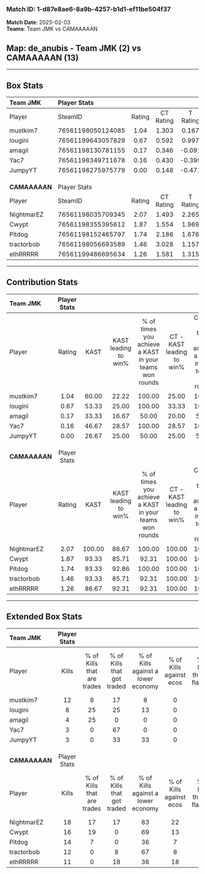 ### Match ID: 1-d87e8ae6-8a9b-4257-b1d1-ef11be504f37  
**Match Date**: 2025-02-03  
**Teams**: Team JMK vs CAMAAAAAN  

## **Map**: de_anubis - Team JMK (2) vs CAMAAAAAN (13)  
---  

## Box Stats  

| **Team JMK**  | Player Stats      |        |           |          |        |       |       |         |        |      |     |
| :- | :- | :-: | :-: | :-: | :-: | :-: | :-: | :-: | :-: | :-: | :-: |
| Player        | SteamID           | Rating | CT Rating | T Rating |  KAST  |  ADR  | Kills | Assists | Deaths | K/D  | HS% |
| mustkim7      | 76561198050124085 |  1.04  |   1.303   |  0.167   | 60.00  | 93.1  |  12   |    2    |   13   | 0.92 | 66  |
| lougini       | 76561199643057829 |  0.67  |   0.592   |  0.997   | 53.33  | 69.7  |   8   |    0    |   13   | 0.62 | 75  |
| amagil        | 76561198130781155 |  0.17  |   0.346   |  -0.091  | 33.33  | 49.6  |   4   |    2    |   15   | 0.27 | 50  |
| Yac7          | 76561198349711678 |  0.16  |   0.430   |  -0.399  | 46.67  | 34.0  |   3   |    1    |   15   | 0.20 | 66  |
| JumpyYT       | 76561198275975779 |  0.00  |   0.148   |  -0.471  | 26.67  | 26.8  |   3   |    1    |   15   | 0.20 | 33  |
|               |                   |        |           |          |        |       |       |         |        |      |     |
|               |                   |        |           |          |        |       |       |         |        |      |     |
|               |                   |        |           |          |        |       |       |         |        |      |     |
| **CAMAAAAAN** | Player Stats      |        |           |          |        |       |       |         |        |      |     |
| Player        | SteamID           | Rating | CT Rating | T Rating |  KAST  |  ADR  | Kills | Assists | Deaths | K/D  | HS% |
| NightmarEZ    | 76561198035709345 |  2.07  |   1.493   |  2.265   | 100.00 | 132.9 |  18   |    5    |   6    | 3.00 | 22  |
| Cwypt         | 76561198355395612 |  1.87  |   1.554   |  1.969   | 93.33  | 111.9 |  16   |    3    |   5    | 3.20 | 75  |
| Pitdog        | 76561198152465797 |  1.74  |   2.186   |  1.676   | 93.33  | 84.8  |  14   |    4    |   3    | 4.67 | 42  |
| tractorbob    | 76561198056693589 |  1.46  |   3.028   |  1.157   | 93.33  | 76.1  |  12   |    4    |   7    | 1.71 | 50  |
| ethRRRRR      | 76561199486695634 |  1.26  |   1.581   |  1.315   | 86.67  | 74.4  |  11   |    2    |   9    | 1.22 | 45  |
---  

## Contribution Stats  

| **Team JMK**  | Player Stats |        |                      |                                                        |                           |                                                             |                          |                                                            |
| :- | :-: | :-: | :-: | :-: | :-: | :-: | :-: | :-: |
| Player        |    Rating    |  KAST  | KAST leading to win% | % of times you achieve a KAST in your teams won rounds | CT - KAST leading to win% | CT - % of times you achieve a KAST in your teams won rounds | T - KAST leading to win% | T - % of times you achieve a KAST in your teams won rounds |
| mustkim7      |     1.04     | 60.00  |        22.22         |                         100.00                         |           25.00           |                           100.00                            |           0.00           |                            0.00                            |
| lougini       |     0.67     | 53.33  |        25.00         |                         100.00                         |           33.33           |                           100.00                            |           0.00           |                            0.00                            |
| amagil        |     0.17     | 33.33  |        16.67         |                         50.00                          |           20.00           |                            50.00                            |           0.00           |                            0.00                            |
| Yac7          |     0.16     | 46.67  |        28.57         |                         100.00                         |           28.57           |                           100.00                            |           0.00           |                            0.00                            |
| JumpyYT       |     0.00     | 26.67  |        25.00         |                         50.00                          |           25.00           |                            50.00                            |           0.00           |                            0.00                            |
|               |              |        |                      |                                                        |                           |                                                             |                          |                                                            |
|               |              |        |                      |                                                        |                           |                                                             |                          |                                                            |
|               |              |        |                      |                                                        |                           |                                                             |                          |                                                            |
| **CAMAAAAAN** | Player Stats |        |                      |                                                        |                           |                                                             |                          |                                                            |
| Player        |    Rating    |  KAST  | KAST leading to win% | % of times you achieve a KAST in your teams won rounds | CT - KAST leading to win% | CT - % of times you achieve a KAST in your teams won rounds | T - KAST leading to win% | T - % of times you achieve a KAST in your teams won rounds |
| NightmarEZ    |     2.07     | 100.00 |        86.67         |                         100.00                         |          100.00           |                           100.00                            |          83.33           |                           100.00                           |
| Cwypt         |     1.87     | 93.33  |        85.71         |                         92.31                          |          100.00           |                           100.00                            |          81.82           |                           90.00                            |
| Pitdog        |     1.74     | 93.33  |        92.86         |                         100.00                         |          100.00           |                           100.00                            |          90.91           |                           100.00                           |
| tractorbob    |     1.46     | 93.33  |        85.71         |                         92.31                          |          100.00           |                           100.00                            |          81.82           |                           90.00                            |
| ethRRRRR      |     1.26     | 86.67  |        92.31         |                         92.31                          |          100.00           |                           100.00                            |          90.00           |                           90.00                            |
---  

## Extended Box Stats  

| **Team JMK**  | Player Stats |                            |                            |                                    |                         |                              |                                 |        |                             |                                     |                          |                               |                            |
| :- | :-: | :-: | :-: | :-: | :-: | :-: | :-: | :-: | :-: | :-: | :-: | :-: | :-: |
| Player        |    Kills     | % of Kills that are trades | % of Kills that got traded | % of Kills against a lower economy | % of Kills against ecos | % of Kills that are flawless | % of Kills that are close duels | Deaths | % of Deaths that get traded | % of Deaths against a lower economy | % of Deaths against ecos | % of Deaths that are flawless | % of Deaths that are close |
| mustkim7      |      12      |             8              |             17             |                 8                  |            0            |              75              |                0                |   13   |              8              |                  8                  |            0             |              54               |             8              |
| lougini       |      8       |             25             |             25             |                 13                 |            0            |              50              |               13                |   13   |              0              |                  8                  |            0             |              69               |             0              |
| amagil        |      4       |             25             |             0              |                 0                  |            0            |              25              |                0                |   15   |              7              |                  7                  |            0             |              73               |             13             |
| Yac7          |      3       |             0              |             67             |                 0                  |            0            |              67              |                0                |   15   |             20              |                  7                  |            0             |              80               |             0              |
| JumpyYT       |      3       |             0              |             33             |                 33                 |            0            |              33              |                0                |   15   |              7              |                  7                  |            0             |              73               |             0              |
|               |              |                            |                            |                                    |                         |                              |                                 |        |                             |                                     |                          |                               |                            |
|               |              |                            |                            |                                    |                         |                              |                                 |        |                             |                                     |                          |                               |                            |
|               |              |                            |                            |                                    |                         |                              |                                 |        |                             |                                     |                          |                               |                            |
| **CAMAAAAAN** | Player Stats |                            |                            |                                    |                         |                              |                                 |        |                             |                                     |                          |                               |                            |
| Player        |    Kills     | % of Kills that are trades | % of Kills that got traded | % of Kills against a lower economy | % of Kills against ecos | % of Kills that are flawless | % of Kills that are close duels | Deaths | % of Deaths that get traded | % of Deaths against a lower economy | % of Deaths against ecos | % of Deaths that are flawless | % of Deaths that are close |
| NightmarEZ    |      18      |             17             |             17             |                 83                 |           22            |              56              |               11                |   6    |             17              |                 50                  |            0             |              17               |             17             |
| Cwypt         |      16      |             19             |             0              |                 69                 |           13            |              69              |                6                |   5    |              0              |                 40                  |            0             |              60               |             0              |
| Pitdog        |      14      |             7              |             0              |                 36                 |            7            |              79              |                0                |   3    |             33              |                 33                  |            0             |              67               |             0              |
| tractorbob    |      12      |             0              |             8              |                 67                 |            8            |              75              |                0                |   7    |             29              |                 57                  |            0             |              86               |             0              |
| ethRRRRR      |      11      |             0              |             18             |                 36                 |           18            |              82              |                0                |   9    |             33              |                 56                  |            11            |              56               |             0              |
